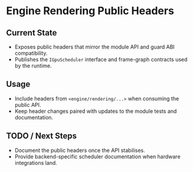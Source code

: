 # Engine Rendering Public Headers

## Current State

- Exposes public headers that mirror the module API and guard ABI compatibility.
- Publishes the `IGpuScheduler` interface and frame-graph contracts used by the runtime.

## Usage

- Include headers from `<engine/rendering/...>` when consuming the public API.
- Keep header changes paired with updates to the module tests and documentation.

## TODO / Next Steps

- Document the public headers once the API stabilises.
- Provide backend-specific scheduler documentation when hardware integrations land.
